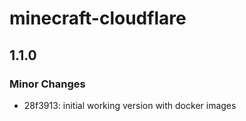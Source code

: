 # minecraft-cloudflare

## 1.1.0

### Minor Changes

- 28f3913: initial working version with docker images
